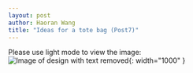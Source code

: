 ```yaml
---
layout: post
author: Haoran Wang
title: "Ideas for a tote bag (Post7)"
---
```

Please use light mode to view the image:
![Image of design with text removed](/assets/images/Manus_et_Machina_course_images/25-05-15-tote5/png_Wordless.svg){: width="1000" }


